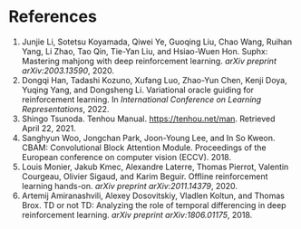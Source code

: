 # References
1. Junjie Li, Sotetsu Koyamada, Qiwei Ye, Guoqing Liu, Chao Wang, Ruihan Yang, Li Zhao, Tao Qin, Tie-Yan Liu, and Hsiao-Wuen Hon. Suphx: Mastering mahjong with deep reinforcement learning. _arXiv preprint arXiv:2003.13590_, 2020.
1. Dongqi Han, Tadashi Kozuno, Xufang Luo, Zhao-Yun Chen, Kenji Doya, Yuqing Yang, and Dongsheng Li. Variational oracle guiding for reinforcement learning. In _International Conference on Learning Representations_, 2022.
1. Shingo Tsunoda. Tenhou Manual. https://tenhou.net/man. Retrieved April 22, 2021.
1. Sanghyun Woo, Jongchan Park, Joon-Young Lee, and In So Kweon. CBAM: Convolutional Block Attention Module. Proceedings of the European conference on computer vision (ECCV). 2018.
1. Louis Monier, Jakub Kmec, Alexandre Laterre, Thomas Pierrot, Valentin Courgeau, Olivier Sigaud, and Karim Beguir. Offline reinforcement learning hands-on. _arXiv preprint arXiv:2011.14379_, 2020.
1. Artemij Amiranashvili, Alexey Dosovitskiy, Vladlen Koltun, and Thomas Brox. TD or not TD: Analyzing the role of temporal differencing in deep reinforcement learning. _arXiv preprint arXiv:1806.01175_, 2018.
